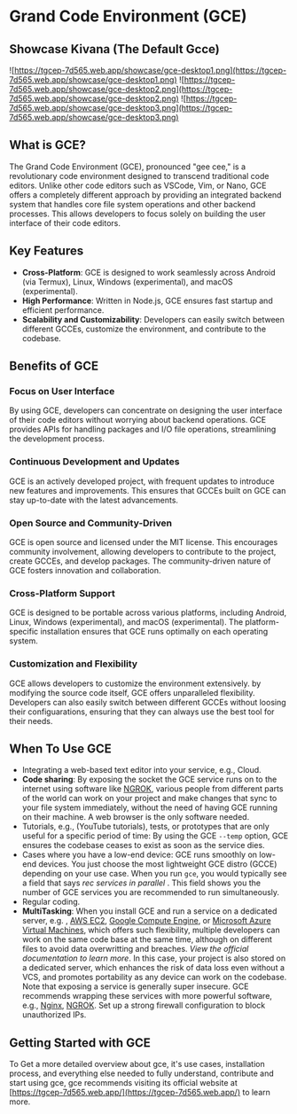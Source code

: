 
# Grand Code Environment (GCE)

## Showcase Kivana (The Default Gcce)
 
![https://tgcep-7d565.web.app/showcase/gce-desktop1.png](https://tgcep-7d565.web.app/showcase/gce-desktop1.png)
![https://tgcep-7d565.web.app/showcase/gce-desktop2.png](https://tgcep-7d565.web.app/showcase/gce-desktop2.png)
![https://tgcep-7d565.web.app/showcase/gce-desktop3.png](https://tgcep-7d565.web.app/showcase/gce-desktop3.png)

## What is GCE?

The Grand Code Environment (GCE), pronounced "gee cee," is a revolutionary code
environment designed to transcend traditional code editors. Unlike other code editors such
as VSCode, Vim, or Nano, GCE offers a completely different approach by providing an
integrated backend system that handles core file system operations and other backend
processes. This allows developers to focus solely on building the user interface of their
code editors.

## Key Features

- **Cross-Platform**: GCE is designed to work seamlessly across Android (via Termux), Linux,
  Windows (experimental), and macOS (experimental).
- **High Performance**: Written in Node.js, GCE ensures fast startup and efficient performance.
- **Scalability and Customizability**: Developers can easily switch between different GCCEs,
  customize the environment, and contribute to the codebase.

## Benefits of GCE

### Focus on User Interface

By using GCE, developers can concentrate on designing the user interface of their code
editors without worrying about backend operations. GCE provides APIs for handling packages
and I/O file operations, streamlining the development process.

### Continuous Development and Updates

GCE is an actively developed project, with frequent updates to introduce new features and
improvements. This ensures that GCCEs built on GCE can stay up-to-date with the latest
advancements.

### Open Source and Community-Driven

GCE is open source and licensed under the MIT license. This encourages community
involvement, allowing developers to contribute to the project, create GCCEs, and develop
packages. The community-driven nature of GCE fosters innovation and collaboration.

### Cross-Platform Support

GCE is designed to be portable across various platforms, including Android, Linux,
Windows (experimental), and macOS (experimental). The platform-specific installation 
ensures that GCE runs optimally on each operating system.

### Customization and Flexibility

GCE allows developers to customize the environment extensively. by modifying the source 
code itself, GCE offers unparalleled flexibility.
Developers can also easily switch between different GCCEs without loosing their configuarations, 
ensuring that they can always use the best tool for their needs.

## When To Use GCE 

- Integrating a web-based text editor into your service, e.g., Cloud.
- **Code sharing**: By exposing the socket the GCE service runs on to the internet using 
  software like [NGROK](https://ngrok.com), various people from different parts of the 
  world can work on your project and make changes that sync to your file system 
  immediately, without the need of having GCE running on their machine. 
  A web browser is the only software needed.
- Tutorials, e.g., (YouTube tutorials), tests, or prototypes that are only useful for a 
  specific period of time: By using the GCE `--temp` option, GCE ensures the codebase 
  ceases to exist as soon as the service dies.
- Cases where you have a low-end device: GCE runs smoothly on low-end devices. 
  You just choose the most lightweight GCE distro (GCCE) depending on your use case. 
  When you run `gce`, you would typically see a field that says 
  _rec services in parallel <value>_. This field shows you the number of GCE services you are recommended to run simultaneously.
- Regular coding.
- **MultiTasking**: When you install GCE and run a service on a dedicated server, e.g.
  , [AWS EC2](https://aws.amazon.com/ec2/), 
  [Google Compute Engine](https://cloud.google.com/compute), or 
  [Microsoft Azure Virtual Machines](https://azure.microsoft.com/en-us/services/virtual-machines/), 
  which offers such flexibility, multiple developers can work on the same code base at the 
  same time, although on different files to avoid data overwritting and breaches. 
  _View the official documentation to learn more_. In this case, your project is also stored on a dedicated server, which enhances the risk of data loss even without a VCS, and promotes portability as any device can work on the codebase. Note that exposing a service is generally super insecure. GCE recommends wrapping these services with more powerful software, e.g., [Nginx](https://www.nginx.com/), [NGROK](https://ngrok.com). Set up a strong firewall configuration to block unauthorized IPs.

## Getting Started with GCE

To Get a more detailed overview about gce, it's use cases, installation process, and
everything else needed to fully understand, contribute and start using gce, gce recommends
visiting its official website at
[https://tgcep-7d565.web.app/](https://tgcep-7d565.web.app/) to learn more.

